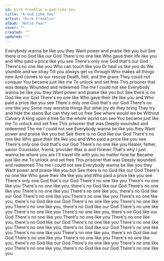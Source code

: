 ```yaml
---
id: kirk-franklin-a-god-like-you
title: "A God Like You"
artist: "Kirk Franklin"
album: "Hello Fear"
cover: ""
created: ""
updated: ""
---
```


Everybody wanna be like you they
Want power and praise like you but
See there is no God like our God
There's no one like
Who gave their life like you and
Who paid a price like you see
There's only one God that's our God
There's no one like you
Who can touch like you
Or heal us like you do
We stumble and we stray
Till you always get us through
Who makes all things new
And comes to our rescue
Death, hell, and the grave
They could not conquer
You became just like me
To unlock and set free
This prisoner that was deeply
Wounded and redeemed
The me I could not see
Everybody wanna be like you they
Want power and praise like you but
See there is no God like our God
There's no one like
Who gave their life like you and
Who paid a price like you see
There's only one God that's our God
There's no one like you
Some may worship things
But what joy do they bring
They try and hide the stains
But can they set us free
See where would we be
Without Calvary
A king upon a tree
So the whole world can see
You became just like me
To unlock and set free
This prisoner that was
Deeply wounded and redeemed
The me I could not see
Everybody wanna be like you they
Want power and praise like you but
See there is no God like our God
There's no one like
Who gave their life like you and
Who paid a price like you see
There's only one God that's our God
There's no one like you
Healer, father, savior
Counselor, friend, provider
Was is and forever
That's why I just wanna be where you are
I'll travel life with you no matter how far
Became just like me
To unlock and set free
This prisoner that was
Deeply wounded and redeemed
The me I could not see
Everybody wanna be like you they
Want power and praise like you but
See there is no God like our God
There's no one like
Who gave their life like you and
Who paid a price like you see
There's only one God that's our God
There's no one like you
There's no one like you
There's no one like you, there's no God like our God
There's no one like you
There's no one like you
There's no one like you, there's no God like our God
There's no one like you
There's no one like you
There's no one like you, there's no God like our God
There's no one like you
There's no one like you
There's no one like you, there's no God like our God
There's no one like you
There's no one like you
There's no one like you, there's no God like our God
There's no one like you
There's no one like you
There's no one like you, there's no God like our God
There's no one like you
There's no one like you
There's no one like you, there's no God like our God
There's no one like you
There's no one like you
There's no one like you, there's no God like our God
There's no one like you
There's no one like you
There's no one like you, there's no God like our God
There's no one like you
There's no one like you
There's no one like you, there's no God like our God
There's no one like you